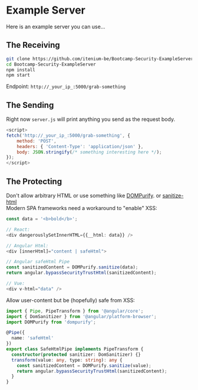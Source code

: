 Example Server
==============

Here is an example server you can use...

The Receiving
-------------

```sh
git clone https://github.com/itenium-be/Bootcamp-Security-ExampleServer
cd Bootcamp-Security-ExampleServer
npm install
npm start
```

Endpoint: `http://_your_ip_:5000/grab-something`


The Sending
-----------

Right now `server.js` will print anything you send as the request body.

```js
<script>
fetch('http://_your_ip_:5000/grab-something', {
    method: 'POST',
    headers: { 'Content-Type': 'application/json' },
    body: JSON.stringify(/* something interesting here */);
});
</script>
```


The Protecting
--------------

Don't allow arbitrary HTML or use something like [DOMPurify](https://github.com/cure53/DOMPurify).
or [sanitize-html](https://github.com/apostrophecms/sanitize-html)  
Modern SPA frameworks need a workaround to "enable" XSS:


```ts
const data = '<b>bold</b>';

// React:
<div dangerouslySetInnerHTML={{__html: data}} />

// Angular Html:
<div [innerHtml]="content | safeHtml">

// Angular safeHtml Pipe
const sanitizedContent = DOMPurify.sanitize(data);
return angular.bypassSecurityTrustHtml(sanitizedContent);

// Vue:
<div v-html="data" />
```


Allow user-content but be (hopefully) safe from XSS:

```ts
import { Pipe, PipeTransform } from '@angular/core';
import { DomSanitizer } from '@angular/platform-browser';
import DOMPurify from 'dompurify';

@Pipe({
  name: 'safeHtml'
})
export class SafeHtmlPipe implements PipeTransform {
  constructor(protected sanitizer: DomSanitizer) {}
  transform(value: any, type: string): any {
    const sanitizedContent = DOMPurify.sanitize(value);
    return angular.bypassSecurityTrustHtml(sanitizedContent);
  }
}
```
